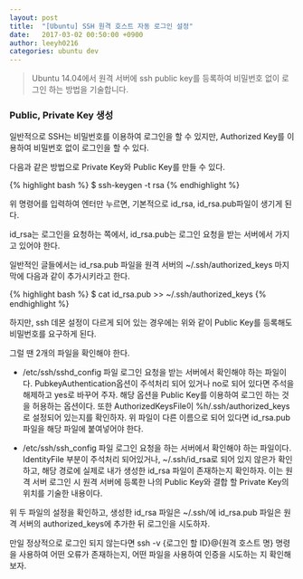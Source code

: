 ```yaml
---
layout: post
title:  "[Ubuntu] SSH 원격 호스트 자동 로그인 설정"
date:   2017-03-02 00:50:00 +0900
author: leeyh0216
categories: ubuntu dev
---
```


>Ubuntu 14.04에서 원격 서버에 ssh public key를 등록하여 비밀번호 없이 로그인 하는 방법을 기술합니다. 

### Public, Private Key 생성

일반적으로 SSH는 비밀번호를 이용하여 로그인을 할 수 있지만, Authorized Key를 이용하여 비밀번호 없이 로그인을 할 수 있다.

다음과 같은 방법으로 Private Key와 Public Key를 만들 수 있다.

{% highlight bash %}
$ ssh-keygen -t rsa
{% endhighlight %}

위 명령어를 입력하여 엔터만 누르면, 기본적으로 id_rsa, id_rsa.pub파일이 생기게 된다.

id_rsa는 로그인을 요청하는 쪽에서, id_rsa.pub는 로그인 요청을 받는 서버에서 가지고 있어야 한다.

일반적인 글들에서는 id_rsa.pub 파일을 원격 서버의 ~/.ssh/authorized_keys 마지막에 다음과 같이 추가시키라고 한다.

{% highlight bash %}
$ cat id_rsa.pub >> ~/.ssh/authorized_keys
{% endhighlight %}

하지만, ssh 데몬 설정이 다르게 되어 있는 경우에는 위와 같이 Public Key를 등록해도 비밀번호를 요구하게 된다.

그럴 땐 2개의 파일을 확인해야 한다.

- /etc/ssh/sshd_config 파일
  로그인 요청을 받는 서버에서 확인해야 하는 파일이다.
  PubkeyAuthentication옵션이 주석처리 되어 있거나 no로 되어 있다면 주석을 해제하고 yes로 바꾸어 주자.
  해당 옵션을 Public Key를 이용하여 로그인 하는 것을 허용하는 옵션이다.
  또한 AuthorizedKeysFile이 %h/.ssh/authorized_keys로 설정되어 있는지를 확인하자.
  위 파일이 다른 이름으로 되어 있다면 id_rsa.pub 파일을 해당 파일에 붙여넣어야 한다.

- /etc/ssh/ssh_config 파일
  로그인 요청을 하는 서버에서 확인해야 하는 파일이다.
  IdentityFile 부분이 주석처리 되어있거나, ~/.ssh/id_rsa로 되어 있지 않은가 확인하고, 해당 경로에 실제로 내가 생성한 id_rsa 파일이 존재하는지 확인하자.
  이는 원격 서버 로그인 시 원격 서버에 등록한 나의 Public Key와 결합 할 Private Key의 위치를 기술한 내용이다.

위 두 파일의 설정을 확인하고, 생성한 id_rsa 파일은 ~/.ssh/에 id_rsa.pub 파일은 원격 서버의 authorized_keys에 추가한 뒤 로그인을 시도하자.

만일 정상적으로 로그인 되지 않는다면 ssh -v {로그인 할 ID}@{원격 호스트 명} 명령을 사용하여 어떤 오류가 존재하는지, 어떤 파일을 사용하여 인증을 시도하는 지 확인해 보자. 
